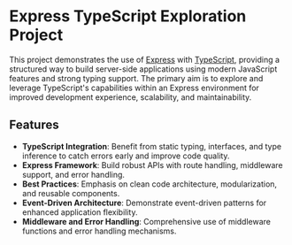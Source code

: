 # Express TypeScript Exploration Project

This project demonstrates the use of [Express](https://expressjs.com/) with [TypeScript](https://www.typescriptlang.org/), providing a structured way to build server-side applications using modern JavaScript features and strong typing support. The primary aim is to explore and leverage TypeScript's capabilities within an Express environment for improved development experience, scalability, and maintainability.

## Features

- **TypeScript Integration**: Benefit from static typing, interfaces, and type inference to catch errors early and improve code quality.
- **Express Framework**: Build robust APIs with route handling, middleware support, and error handling.
- **Best Practices**: Emphasis on clean code architecture, modularization, and reusable components.
- **Event-Driven Architecture**: Demonstrate event-driven patterns for enhanced application flexibility.
- **Middleware and Error Handling**: Comprehensive use of middleware functions and error handling mechanisms.




